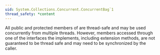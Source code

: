 ```yaml
---
uid: System.Collections.Concurrent.ConcurrentBag`1
thread_safety: *content
---
```


All public and protected members of <xref href="System.Collections.Concurrent.ConcurrentBag`1"></xref> are thread-safe and may be used concurrently from multiple threads. However, members accessed through one of the interfaces the <xref href="System.Collections.Concurrent.ConcurrentBag`1"></xref> implements, including extension methods, are not guaranteed to be thread safe and may need to be synchronized by the caller.


